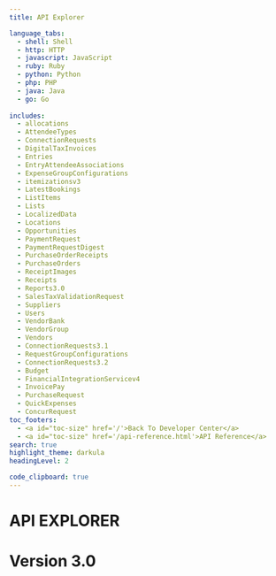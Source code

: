 ```yaml
---
title: API Explorer

language_tabs:
  - shell: Shell
  - http: HTTP
  - javascript: JavaScript
  - ruby: Ruby
  - python: Python
  - php: PHP
  - java: Java
  - go: Go
 
includes:
  - allocations
  - AttendeeTypes
  - ConnectionRequests
  - DigitalTaxInvoices
  - Entries
  - EntryAttendeeAssociations
  - ExpenseGroupConfigurations
  - itemizationsv3
  - LatestBookings
  - ListItems
  - Lists
  - LocalizedData
  - Locations
  - Opportunities
  - PaymentRequest
  - PaymentRequestDigest
  - PurchaseOrderReceipts
  - PurchaseOrders
  - ReceiptImages
  - Receipts
  - Reports3.0
  - SalesTaxValidationRequest
  - Suppliers
  - Users
  - VendorBank
  - VendorGroup
  - Vendors
  - ConnectionRequests3.1
  - RequestGroupConfigurations
  - ConnectionRequests3.2
  - Budget
  - FinancialIntegrationServicev4
  - InvoicePay
  - PurchaseRequest
  - QuickExpenses
  - ConcurRequest
toc_footers:
  - <a id="toc-size" href='/'>Back To Developer Center</a>
  - <a id="toc-size" href='/api-reference.html'>API Reference</a>
search: true
highlight_theme: darkula
headingLevel: 2

code_clipboard: true
---
```


# API EXPLORER
# Version 3.0


